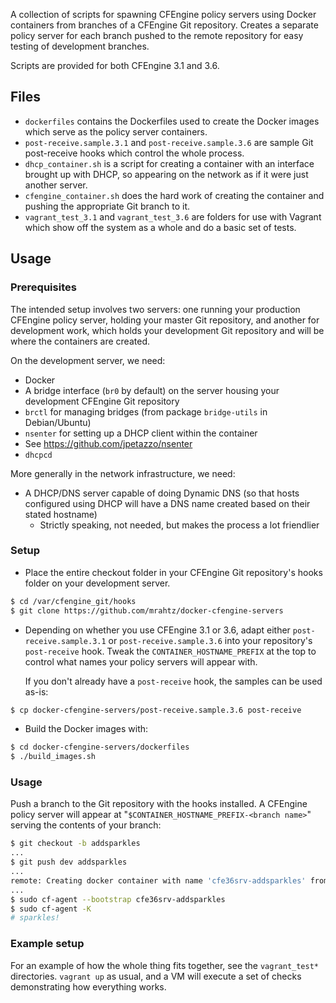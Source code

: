 A collection of scripts for spawning CFEngine policy servers
using Docker containers from branches of a CFEngine Git repository.
Creates a separate policy server for each branch pushed to the remote
repository for easy testing of development branches.

Scripts are provided for both CFEngine 3.1 and 3.6.

## Files

* `dockerfiles` contains the Dockerfiles used to create the Docker
  images which serve as the policy server containers.
* `post-receive.sample.3.1` and `post-receive.sample.3.6` are sample
  Git post-receive hooks which control the whole process.
* `dhcp_container.sh` is a script for creating a container with
  an interface brought up with DHCP, so appearing on the network as if it
  were just another server.
* `cfengine_container.sh` does the hard work of creating the container
  and pushing the appropriate Git branch to it.
* `vagrant_test_3.1` and `vagrant_test_3.6` are folders for use with
  Vagrant which show off the system as a whole and do a basic
  set of tests.

## Usage

### Prerequisites

The intended setup involves two servers: one running your production CFEngine policy server,
holding your master Git repository, and another for development work, which holds your
development Git repository and will be where the containers are created.

On the development server, we need:
* Docker
* A bridge interface (`br0` by default) on the server housing your
  development CFEngine Git repository
* `brctl` for managing bridges (from package `bridge-utils` in Debian/Ubuntu)
* `nsenter` for setting up a DHCP client within the container
 * See https://github.com/jpetazzo/nsenter
* `dhcpcd`

More generally in the network infrastructure, we need:
* A DHCP/DNS server capable of doing Dynamic DNS (so that hosts configured
  using DHCP will have a DNS name created based on their stated hostname)
  * Strictly speaking, not needed, but makes the process a lot friendlier

### Setup

* Place the entire checkout folder in your CFEngine Git repository's hooks
  folder on your development server.
```bash
$ cd /var/cfengine_git/hooks
$ git clone https://github.com/mrahtz/docker-cfengine-servers
```
* Depending on whether you use CFEngine 3.1 or 3.6, adapt either
  `post-receive.sample.3.1` or `post-receive.sample.3.6` into your
  repository's `post-receive` hook. Tweak the `CONTAINER_HOSTNAME_PREFIX` at the top
  to control what names your policy servers will appear with.

  If you don't already have a `post-receive` hook, the samples can be used as-is:
```bash
$ cp docker-cfengine-servers/post-receive.sample.3.6 post-receive
```
* Build the Docker images with:
```bash
$ cd docker-cfengine-servers/dockerfiles
$ ./build_images.sh
```

### Usage

Push a branch to the Git repository with the hooks installed.
A CFEngine policy server will appear at "`$CONTAINER_HOSTNAME_PREFIX-<branch name>`" serving
the contents of your branch:
```bash
$ git checkout -b addsparkles
...
$ git push dev addsparkles
...
remote: Creating docker container with name 'cfe36srv-addsparkles' from image 'mrahtz/cfe36srv'...
...
$ sudo cf-agent --bootstrap cfe36srv-addsparkles
$ sudo cf-agent -K
# sparkles!
```

### Example setup

For an example of how the whole thing fits together, see the `vagrant_test*`
directories. `vagrant up` as usual, and a VM will execute a set of checks
demonstrating how everything works.
